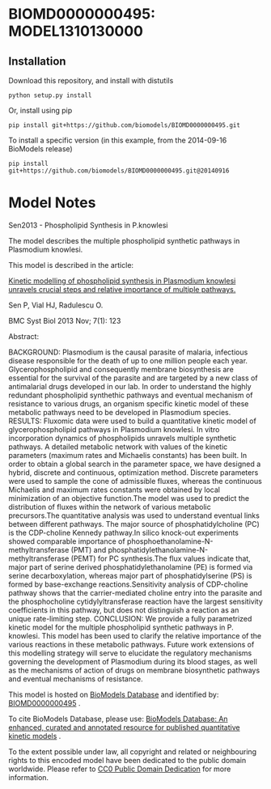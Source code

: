 # BIOMD0000000495: MODEL1310130000

## Installation

Download this repository, and install with distutils

`python setup.py install`

Or, install using pip

`pip install git+https://github.com/biomodels/BIOMD0000000495.git`

To install a specific version (in this example, from the 2014-09-16 BioModels release)

`pip install git+https://github.com/biomodels/BIOMD0000000495.git@20140916`


# Model Notes


Sen2013 - Phospholipid Synthesis in P.knowlesi

The model describes the multiple phospholipid synthetic pathways in Plasmodium
knowlesi.

This model is described in the article:

[Kinetic modelling of phospholipid synthesis in Plasmodium knowlesi unravels
crucial steps and relative importance of multiple
pathways.](http://identifiers.org/pubmed/24209716)

Sen P, Vial HJ, Radulescu O.

BMC Syst Biol 2013 Nov; 7(1): 123

Abstract:

BACKGROUND: Plasmodium is the causal parasite of malaria, infectious disease
responsible for the death of up to one million people each year.
Glycerophospholipid and consequently membrane biosynthesis are essential for
the survival of the parasite and are targeted by a new class of antimalarial
drugs developed in our lab. In order to understand the highly redundant
phospholipid synthethic pathways and eventual mechanism of resistance to
various drugs, an organism specific kinetic model of these metabolic pathways
need to be developed in Plasmodium species. RESULTS: Fluxomic data were used
to build a quantitative kinetic model of glycerophospholipid pathways in
Plasmodium knowlesi. In vitro incorporation dynamics of phospholipids unravels
multiple synthetic pathways. A detailed metabolic network with values of the
kinetic parameters (maximum rates and Michaelis constants) has been built. In
order to obtain a global search in the parameter space, we have designed a
hybrid, discrete and continuous, optimization method. Discrete parameters were
used to sample the cone of admissible fluxes, whereas the continuous Michaelis
and maximum rates constants were obtained by local minimization of an
objective function.The model was used to predict the distribution of fluxes
within the network of various metabolic precursors.The quantitative analysis
was used to understand eventual links between different pathways. The major
source of phosphatidylcholine (PC) is the CDP-choline Kennedy pathway.In
silico knock-out experiments showed comparable importance of
phosphoethanolamine-N-methyltransferase (PMT) and
phosphatidylethanolamine-N-methyltransferase (PEMT) for PC synthesis.The flux
values indicate that, major part of serine derived phosphatidylethanolamine
(PE) is formed via serine decarboxylation, whereas major part of
phosphatidylserine (PS) is formed by base-exchange reactions.Sensitivity
analysis of CDP-choline pathway shows that the carrier-mediated choline entry
into the parasite and the phosphocholine cytidylyltransferase reaction have
the largest sensitivity coefficients in this pathway, but does not distinguish
a reaction as an unique rate-limiting step. CONCLUSION: We provide a fully
parametrized kinetic model for the multiple phospholipid synthetic pathways in
P. knowlesi. This model has been used to clarify the relative importance of
the various reactions in these metabolic pathways. Future work extensions of
this modelling strategy will serve to elucidate the regulatory mechanisms
governing the development of Plasmodium during its blood stages, as well as
the mechanisms of action of drugs on membrane biosynthetic pathways and
eventual mechanisms of resistance.

This model is hosted on [BioModels Database](http://www.ebi.ac.uk/biomodels/)
and identified by:
[BIOMD0000000495](http://identifiers.org/biomodels.db/BIOMD0000000495) .

To cite BioModels Database, please use: [BioModels Database: An enhanced,
curated and annotated resource for published quantitative kinetic
models](http://identifiers.org/pubmed/20587024) .

To the extent possible under law, all copyright and related or neighbouring
rights to this encoded model have been dedicated to the public domain
worldwide. Please refer to [CC0 Public Domain
Dedication](http://creativecommons.org/publicdomain/zero/1.0/) for more
information.


